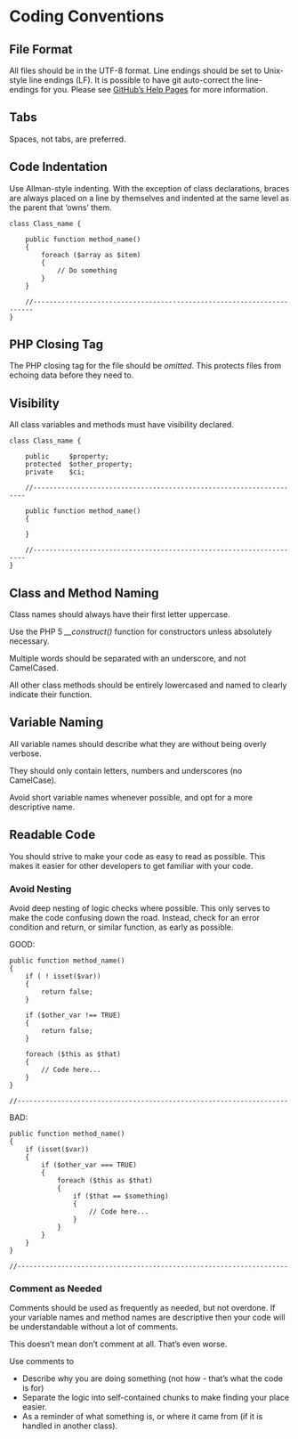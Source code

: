 # Coding Conventions

## File Format
All files should be in the UTF-8 format. Line endings should be set to Unix-style line endings (LF). It is possible to have git auto-correct the line-endings for you. Please see [GitHub’s Help Pages](http://help.github.com/dealing-with-lineendings/) for more information.

## Tabs
Spaces, not tabs, are preferred.

## Code Indentation
Use Allman-style indenting. With the exception of class declarations, braces are always placed on a line by themselves and indented at the same level as the parent that ‘owns’ them.

    class Class_name {

        public function method_name()
        {
            foreach ($array as $item)
            {
                // Do something
            }
        }

        //----------------------------------------------------------------------
    }

## PHP Closing Tag
The PHP closing tag for the file should be _omitted_. This protects files from echoing data before they need to.

## Visibility
All class variables and methods must have visibility declared.

    class Class_name {

        public     $property;
        protected  $other_property;
        private    $ci;

        //--------------------------------------------------------------------

        public function method_name()
        {

        }

        //--------------------------------------------------------------------
    }

## Class and Method Naming
Class names should always have their first letter uppercase.

Use the PHP 5 *__construct()* function for constructors unless absolutely necessary.

Multiple words should be separated with an underscore, and not CamelCased.

All other class methods should be entirely lowercased and named to clearly indicate their function.

## Variable Naming
All variable names should describe what they are without being overly verbose.

They should only contain letters, numbers and underscores (no CamelCase).

Avoid short variable names whenever possible, and opt for a more descriptive name.

## Readable Code
You should strive to make your code as easy to read as possible. This makes it easier for other developers to get familiar with your code.

### Avoid Nesting
Avoid deep nesting of logic checks where possible. This only serves to make the code confusing down the road. Instead, check for an error condition and return, or similar function, as early as possible.

GOOD:

    public function method_name()
    {
        if ( ! isset($var))
        {
            return false;
        }

        if ($other_var !== TRUE)
        {
            return false;
        }

        foreach ($this as $that)
        {
            // Code here...
        }
    }

    //--------------------------------------------------------------------


BAD:

    public function method_name()
    {
        if (isset($var))
        {
            if ($other_var === TRUE)
            {
                foreach ($this as $that)
                {
                    if ($that == $something)
                    {
                        // Code here...
                    }
                }
            }
        }
    }

    //--------------------------------------------------------------------

### Comment as Needed
Comments should be used as frequently as needed, but not overdone. If your variable names and method names are descriptive then your code will be understandable without a lot of comments.

This doesn’t mean don’t comment at all. That’s even worse.

Use comments to

- Describe why you are doing something (not how - that’s what the code is for)
- Separate the logic into self-contained chunks to make finding your place easier.
- As a reminder of what something is, or where it came from (if it is handled in another class).